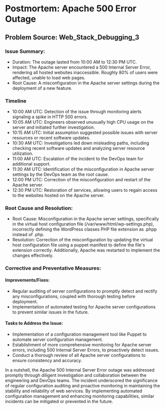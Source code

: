 # Postmortem: Apache 500 Error Outage

## Problem Source: Web_Stack_Debugging_3

### Issue Summary:

* Duration: The outage lasted from 10:00 AM to 12:30 PM UTC.
* Impact: The Apache server encountered a 500 Internal Server Error, rendering all hosted websites inaccessible. Roughly 80% of users were affected, unable to load web pages.
* Root Cause: A misconfiguration in the Apache server settings during the deployment of a new feature.

### Timeline

* 10:00 AM UTC: Detection of the issue through monitoring alerts signaling a spike in HTTP 500 errors.
* 10:05 AM UTC: Engineers observed unusually high CPU usage on the server and initiated further investigation.
* 10:15 AM UTC: Initial assumption suggested possible issues with server resources or recent software updates.
* 10:30 AM UTC: Investigations led down misleading paths, including checking recent software updates and analyzing server resource utilization.
* 11:00 AM UTC: Escalation of the incident to the DevOps team for additional support.
* 11:30 AM UTC: Identification of the misconfiguration in Apache server settings by the DevOps team as the root cause.
* 12:00 PM UTC: Correction of the misconfiguration and restart of the Apache server.
* 12:30 PM UTC: Restoration of services, allowing users to regain access to the websites hosted on the Apache server.

### Root Cause and Resolution:

* Root Cause: Misconfiguration in the Apache server settings, specifically in the virtual host configuration file (/var/www/html/wp-settings.php), incorrectly defining the WordPress classes PHP file extension as .phpp instead of .php.
* Resolution: Correction of the misconfiguration by updating the virtual host configuration file using a puppet manifest to define the file's extension correctly. Additionally, Apache was restarted to implement the changes effectively.

### Corrective and Preventative Measures:

#### Improvements/Fixes:

* Regular auditing of server configurations to promptly detect and rectify any misconfigurations, coupled with thorough testing before deployment.
* Implementation of automated testing for Apache server configurations to prevent similar issues in the future.

#### Tasks to Address the Issue:

* Implementation of a configuration management tool like Puppet to automate server configuration management.
* Establishment of more comprehensive monitoring for Apache server errors, including 500 Internal Server Errors, to proactively detect issues.
* Conduct a thorough review of all Apache server configurations to ensure consistency and accuracy.

In a nutshell, the Apache 500 Internal Server Error outage was addressed promptly through diligent investigation and collaboration between the engineering and DevOps teams. The incident underscored the significance of regular configuration auditing and proactive monitoring in maintaining the stability and reliability of web services. By implementing automated configuration management and enhancing monitoring capabilities, similar incidents can be mitigated or prevented in the future.